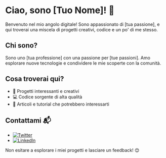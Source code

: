 # Ciao, sono [Tuo Nome]! 👋

Benvenuto nel mio angolo digitale! Sono appassionato di [tua passione], e qui troverai una miscela di progetti creativi, codice e un po' di me stesso.

## Chi sono?

Sono uno [tua professione] con una passione per [tue passioni]. Amo esplorare nuove tecnologie e condividere le mie scoperte con la comunità.

## Cosa troverai qui?

- 🚀 Progetti interessanti e creativi
- 💻 Codice sorgente di alta qualità
- 📝 Articoli e tutorial che potrebbero interessarti

<!--## Progetti in evidenza

### [Nome Progetto 1](link_al_progetto_1)
Breve descrizione del progetto. Aggiungi uno screenshot o un GIF animato per renderlo accattivante.

### [Nome Progetto 2](link_al_progetto_2)
Un altro progetto fantastico! Descrivine brevemente l'obiettivo e come può essere utile.-->

## Contattami 📬

- [![Twitter](https://img.shields.io/badge/Twitter-%40il_tuo_twitter-blue)](link_al_tuo_profilo_twitter)
- [![LinkedIn](https://img.shields.io/badge/LinkedIn-Il%20Tuo%20Nome-blue)](link_al_tuo_profilo_linkedin)

Non esitare a esplorare i miei progetti e lasciare un feedback! 😊

